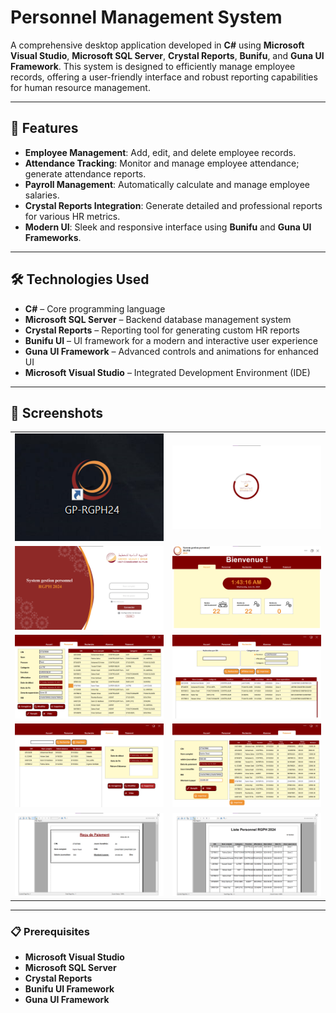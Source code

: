 # Personnel Management System

A comprehensive desktop application developed in **C#** using **Microsoft Visual Studio**, **Microsoft SQL Server**, **Crystal Reports**, **Bunifu**, and **Guna UI Framework**. This system is designed to efficiently manage employee records, offering a user-friendly interface and robust reporting capabilities for human resource management.

---

## 🚀 Features

- **Employee Management**: Add, edit, and delete employee records.
- **Attendance Tracking**: Monitor and manage employee attendance; generate attendance reports.
- **Payroll Management**: Automatically calculate and manage employee salaries.
- **Crystal Reports Integration**: Generate detailed and professional reports for various HR metrics.
- **Modern UI**: Sleek and responsive interface using **Bunifu** and **Guna UI Frameworks**.

---

## 🛠️ Technologies Used

- **C#** – Core programming language
- **Microsoft SQL Server** – Backend database management system
- **Crystal Reports** – Reporting tool for generating custom HR reports
- **Bunifu UI** – UI framework for a modern and interactive user experience
- **Guna UI Framework** – Advanced controls and animations for enhanced UI
- **Microsoft Visual Studio** – Integrated Development Environment (IDE)

---

## 📸 Screenshots

<table>
  <tr>
    <td><img src="app_screenshots/17.png" width="300" /></td>
    <td><img src="app_screenshots/18.png" width="300" /></td>
  </tr>
  <tr>
    <td><img src="app_screenshots/2.png" width="300" /></td>
    <td><img src="app_screenshots/6.png" width="300" /></td>
  </tr>
  <tr>
    <td><img src="app_screenshots/7.png" width="300" /></td>
    <td><img src="app_screenshots/8.png" width="300" /></td>
  </tr>
  <tr>
    <td><img src="app_screenshots/13.png" width="300" /></td>
    <td><img src="app_screenshots/14.png" width="300" /></td>
  </tr>
  <tr>
    <td><img src="app_screenshots/15.png" width="300" /></td>
    <td><img src="app_screenshots/10.png" width="300" /></td>
  </tr>
</table>


---

### 📋 Prerequisites

- **Microsoft Visual Studio**
- **Microsoft SQL Server**
- **Crystal Reports**
- **Bunifu UI Framework**
- **Guna UI Framework**


